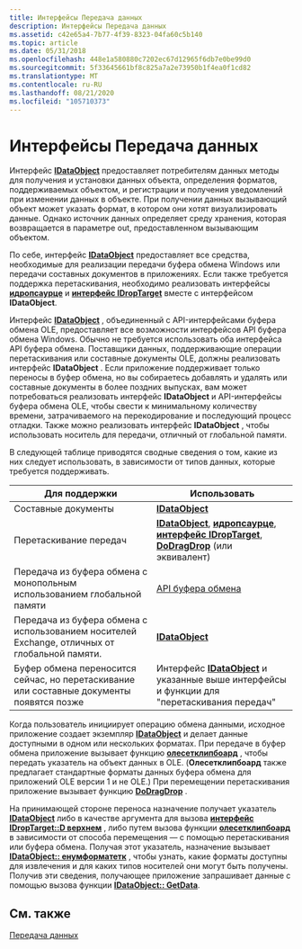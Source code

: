 ```yaml
---
title: Интерфейсы Передача данных
description: Интерфейсы Передача данных
ms.assetid: c42e65a4-7b77-4f39-8323-04fa60c5b140
ms.topic: article
ms.date: 05/31/2018
ms.openlocfilehash: 448e1a580880c7202ec67d12965f6db7e0be99d0
ms.sourcegitcommit: 5f33645661bf8c825a7a2e73950b1f4ea0f1cd82
ms.translationtype: MT
ms.contentlocale: ru-RU
ms.lasthandoff: 08/21/2020
ms.locfileid: "105710373"
---
```

# <a name="data-transfer-interfaces"></a>Интерфейсы Передача данных

Интерфейс [**IDataObject**](/windows/desktop/api/ObjIdl/nn-objidl-idataobject) предоставляет потребителям данных методы для получения и установки данных объекта, определения форматов, поддерживаемых объектом, и регистрации и получения уведомлений при изменении данных в объекте. При получении данных вызывающий объект может указать формат, в котором они хотят визуализировать данные. Однако источник данных определяет среду хранения, которая возвращается в параметре out, предоставленном вызывающим объектом.

По себе, интерфейс [**IDataObject**](/windows/desktop/api/ObjIdl/nn-objidl-idataobject) предоставляет все средства, необходимые для реализации передачи буфера обмена Windows или передачи составных документов в приложениях. Если также требуется поддержка перетаскивания, необходимо реализовать интерфейсы [**идропсаурце**](/windows/desktop/api/OleIdl/nn-oleidl-idropsource) и [**интерфейс IDropTarget**](/windows/desktop/api/OleIdl/nn-oleidl-idroptarget) вместе с интерфейсом **IDataObject**.

Интерфейс [**IDataObject**](/windows/desktop/api/ObjIdl/nn-objidl-idataobject) , объединенный с API-интерфейсами буфера обмена OLE, предоставляет все возможности интерфейсов API буфера обмена Windows. Обычно не требуется использовать оба интерфейса API буфера обмена. Поставщики данных, поддерживающие операции перетаскивания или составные документы OLE, должны реализовать интерфейс **IDataObject** . Если приложение поддерживает только переносы в буфер обмена, но вы собираетесь добавлять и удалять или составные документы в более поздних выпусках, вам может потребоваться реализовать интерфейс **IDataObject** и API-интерфейсы буфера обмена OLE, чтобы свести к минимальному количеству времени, затрачиваемого на перекодирование и последующий процесс отладки. Также можно реализовать интерфейс **IDataObject** , чтобы использовать носитель для передачи, отличный от глобальной памяти.

В следующей таблице приводятся сводные сведения о том, какие из них следует использовать, в зависимости от типов данных, которые требуется поддерживать.



| Для поддержки                                                                       | Использовать                                                                                                                                                                         |
|----------------------------------------------------------------------------------|-----------------------------------------------------------------------------------------------------------------------------------------------------------------------------|
| Составные документы<br/>                                                    | [**IDataObject**](/windows/desktop/api/ObjIdl/nn-objidl-idataobject)<br/>                                                                                                                               |
| Перетаскивание передач<br/>                                               | [**IDataObject**](/windows/desktop/api/ObjIdl/nn-objidl-idataobject), [**идропсаурце**](/windows/desktop/api/OleIdl/nn-oleidl-idropsource), [**интерфейс IDropTarget**](/windows/desktop/api/OleIdl/nn-oleidl-idroptarget), [**DoDragDrop**](/windows/desktop/api/Ole2/nf-ole2-dodragdrop) (или эквивалент)<br/> |
| Передача из буфера обмена с монопольным использованием глобальной памяти<br/>                   | [API буфера обмена](../dataxchg/clipboard.md)<br/>                                                                                                                            |
| Передача из буфера обмена с использованием носителей Exchange, отличных от глобальной памяти.<br/>  | [**IDataObject**](/windows/desktop/api/ObjIdl/nn-objidl-idataobject)<br/>                                                                                                                               |
| Буфер обмена переносится сейчас, но перетаскивание или составные документы появятся позже<br/> | Интерфейс [**IDataObject**](/windows/desktop/api/ObjIdl/nn-objidl-idataobject) и указанные выше интерфейсы и функции для "перетаскивания передач"<br/>                                                    |



 

Когда пользователь инициирует операцию обмена данными, исходное приложение создает экземпляр [**IDataObject**](/windows/desktop/api/ObjIdl/nn-objidl-idataobject) и делает данные доступными в одном или нескольких форматах. При передаче в буфер обмена приложение вызывает функцию [**олесетклипбоард**](/windows/desktop/api/Ole2/nf-ole2-olesetclipboard) , чтобы передать указатель на объект данных в OLE. (**Олесетклипбоард** также предлагает стандартные форматы данных буфера обмена для приложений OLE версии 1 и не OLE.) При перемещении перетаскивания приложение вызывает функцию [**DoDragDrop**](/windows/desktop/api/Ole2/nf-ole2-dodragdrop) .

На принимающей стороне переноса назначение получает указатель [**IDataObject**](/windows/desktop/api/ObjIdl/nn-objidl-idataobject) либо в качестве аргумента для вызова [**интерфейс IDropTarget::D верхнем**](/windows/desktop/api/OleIdl/nf-oleidl-idroptarget-drop) , либо путем вызова функции [**олесетклипбоард**](/windows/desktop/api/Ole2/nf-ole2-olesetclipboard) в зависимости от способа перемещения — с помощью перетаскивания или буфера обмена. Получая этот указатель, назначение вызывает [**IDataObject:: енумформатетк**](/windows/desktop/api/ObjIdl/nf-objidl-idataobject-enumformatetc) , чтобы узнать, какие форматы доступны для извлечения и для каких типов носителей они могут быть получены. Получив эти сведения, получающее приложение запрашивает данные с помощью вызова функции [**IDataObject:: GetData**](/windows/desktop/api/ObjIdl/nf-objidl-idataobject-getdata).

## <a name="related-topics"></a>См. также

<dl> <dt>

[Передача данных](data-transfer.md)
</dt> </dl>

 

